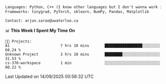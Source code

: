 ```txt
Languages: Python, C++ (I know other languages but I don't wanna work in em)
Frameworks: tinygrad, PyTorch, sklearn, NumPy, Pandas, Matplotlib

Contact: arjun.sarao@uwaterloo.ca
```

<!--START_SECTION:waka-->
📊 **This Week I Spent My Time On** 

```text
🐱‍💻 Projects: 
A1                       7 hrs 10 mins       █████████████████░░░░░░░░   68.24 % 
Unknown Project          3 hrs 18 mins       ████████░░░░░░░░░░░░░░░░░   31.53 % 
cs-370-workspace         1 min               ░░░░░░░░░░░░░░░░░░░░░░░░░   00.22 % 
```


 Last Updated on 14/09/2025 00:56:32 UTC
<!--END_SECTION:waka-->
